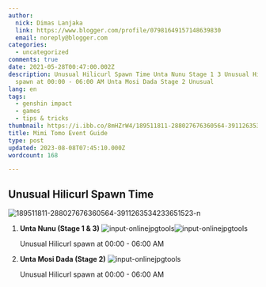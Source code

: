 ```yaml
---
author:
  nick: Dimas Lanjaka
  link: https://www.blogger.com/profile/07981649157148639830
  email: noreply@blogger.com
categories:
  - uncategorized
comments: true
date: 2021-05-28T00:47:00.002Z
description: Unusual Hilicurl Spawn Time Unta Nunu Stage 1 3 Unusual Hilicurl
  spawn at 00:00 - 06:00 AM Unta Mosi Dada Stage 2 Unusual
lang: en
tags:
  - genshin impact
  - games
  - tips & tricks
thumbnail: https://i.ibb.co/8mHZrW4/189511811-288027676360564-3911263534233651523-n.jpg
title: Mimi Tomo Event Guide
type: post
updated: 2023-08-08T07:45:10.000Z
wordcount: 168

---
```


Unusual Hilicurl Spawn Time
---------------------------

![189511811-288027676360564-3911263534233651523-n](https://i.ibb.co/8mHZrW4/189511811-288027676360564-3911263534233651523-n.jpg)

1.  **Unta Nunu (Stage 1 & 3)** ![input-onlinejpgtools](https://i.ibb.co/zSDpYS3/input-onlinejpgtools.png)![input-onlinejpgtools](https://i.ibb.co/10119K0/input-onlinejpgtools.png)
    
    Unusual Hilicurl spawn at 00:00 - 06:00 AM
    
2.  **Unta Mosi Dada (Stage 2)** ![input-onlinejpgtools](https://i.ibb.co/WpHsb33/input-onlinejpgtools.png)
    
    Unusual Hilicurl spawn at 00:00 - 06:00 AM